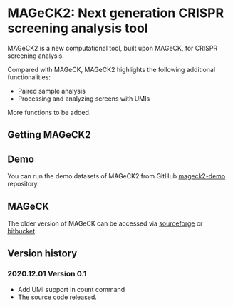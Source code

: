 
# MAGeCK2: Next generation CRISPR screening analysis tool 

MAGeCK2 is a new computational tool, built upon MAGeCK, for CRISPR screening analysis.

Compared with MAGeCK, MAGeCK2 highlights the following additional functionalities:

* Paired sample analysis
* Processing and analyzing screens with UMIs

More functions to be added.

## Getting MAGeCK2 

## Demo

You can run the demo datasets of MAGeCK2 from GitHub [mageck2-demo](https://github.com/davidliwei/mageck2-demo) repository.

## MAGeCK

The older version of MAGeCK can be accessed via [sourceforge](https://sourceforge.net/projects/mageck/) or [bitbucket](https://bitbucket.org/liulab/mageck/src/master/).





## Version history

### 2020.12.01 Version 0.1

* Add UMI support in count command
* The source code released.
